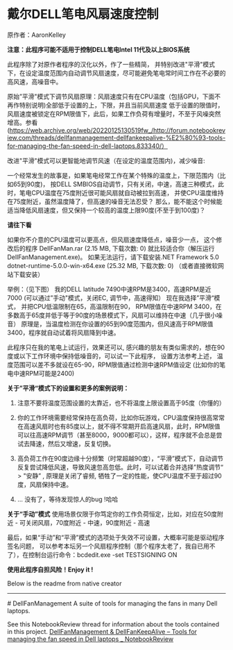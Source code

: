 # 戴尔DELL笔电风扇速度控制

原作者：AaronKelley

**注意：此程序可能不适用于控制DELL笔电Intel 11代及以上BIOS系统**

此程序除了对原作者程序的汉化以外，作了一些精简，
并特别改进"平滑"模式下，在设定温度范围内自动调节风扇速度，尽可能避免笔电常时间工作在不必要的高风速，高噪音中。

原始”平滑"模式下调节风扇原理：风扇速度只有在CPU温度（包括GPU，下面不再作特别说明)全部低于设置的上，下限，并且当前风扇速度
低于设置的限值时，风扇速度被锁定在RPM限值下，此后，如果工作负荷有增量时，不至于风噪突然增高。参看(https://web.archive.org/web/20220125130519fw_/http://forum.notebookreview.com/threads/dellfanmanagement-dellfankeepalive-%E2%80%93-tools-for-managing-the-fan-speed-in-dell-laptops.833340/）

改进"平滑"模式可以更智能地调节风速（在设定的温度范围内)，减少噪音: 

一个经常发生的故事是，如果笔电经常工作在某个特殊的温度上，下限范围内（比如65到90度)，
按DELL SMBIOS自动调节，只有关闭，中速，高速三种模式，此时，笔电CPU温度在75度附近很可能风扇就自动被拉到高速，
并使CPU温度维持在75度附近，虽然温度降了，但高速的噪音无法忍受？
那么，能不能这个时候能适当降低风扇速度，但又保持一个较高的温度上限90度(不至于到100度)？

**请往下看**

如果你不介意的CPU温度可以更高点，但风扇速度降低点，噪音少一点，
这个修改后的程序  DellFanMan.rar (2.15 MB, 下载次数: 0) 就比较适合你（解压运行DellFanManagement.exe)。
如果无法运行，请下载安装.NET Framework 5.0    dotnet-runtime-5.0.0-win-x64.exe (25.32 MB, 下载次数: 0) （或者直接微软网站下载安装）

举例：（见下图）
我的DELL latitude 7490中速RPM是3400，高速RPM是近7000 (可以通过”手动"模式，关闭EC, 调节中，高速得知）
现在我选择”平滑“模式， 并把CPU低温限制在65，高温限制在90，
RPM限值在中速RPM 3400，在多数高于65度并低于等于90度的场景模式下，风扇可以维持在中速（几乎很小噪音）
原理是，当温度检测在你设置的65到90度范围内，但风速高于RPM限值 3400，程序就自动试着将风扇降到中速。



此程序只在我的笔电上试运行，效果还可以, 感兴趣的朋友有类似需求的，想在90度或以下工作环境中保持低噪音的，可以试一下此程序，
设置方法参考上述， 温度范围可以差不多就设在65-90，RPM限值通过检测中速RPM值设定 (比如你的笔电中速RPM可能是2400)

**关于”平滑“模式下的设置和更多的案例说明：**
1. 注意不要将温度范围设置的太靠近，也不将温度上限设置高于95度（你懂的）

2. 你的工作环境需要经常保持在高负荷，比如你玩游戏，CPU温度保持很高常常在高速风扇时也有85度以上，就不得不常期开启高速风扇，此时，RPM限值可以往高速RPM调节（甚至8000，9000都可以），这样，程序就不会总是尝试去降速，然后又增速，反复切换。

3. 高负荷工作在90度边缘十分频繁（时常超越90度），“平滑”模式下，自动调节反复尝试降低风速，导致风速忽高忽低。此时，可以试着合并选择”热度调节“ > "安静” , 原理是关闭了睿频, 牺牲了一定的性能，使CPU温度不至于超过90度，风扇保持中速。


4. ... 没有了，等待发现惊人的bug !哈哈

**关于“手动”模式**
使用场景仅限于你笃定你的工作负荷恒定，比如，对应在50度附近 - 可关闭风扇，70度附近 - 中速，90度附近 - 高速

最后，如果“手动”和“平滑”模式的选项处于失效不可设置，大概率可能是驱动程序签名问题，
可以参考本坛另一个风扇程序控制（那个程序太老了，我自已用不了），在控制台运行命令：bcdedit.exe -set TESTSIGNING ON

**使用此程序自担风险！Enjoy it !**

Below is the readme from native creator
<hr />
# DellFanManagement
A suite of tools for managing the fans in many Dell laptops.

See this NotebookReview thread for information about the tools contained in this project.
[DellFanManagement & DellFanKeepAlive – Tools for managing the fan speed in Dell laptops _ NotebookReview](https://web.archive.org/web/20220125130519fw_/http://forum.notebookreview.com/threads/dellfanmanagement-dellfankeepalive-%E2%80%93-tools-for-managing-the-fan-speed-in-dell-laptops.833340/)
